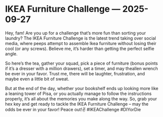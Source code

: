 # IKEA Furniture Challenge — 2025-09-27

Hey, fam! Are you up for a challenge that’s more fun than sorting your laundry? The IKEA Furniture Challenge is the latest trend taking over social media, where peeps attempt to assemble Ikea furniture without losing their cool (or any screws). Believe me, it’s harder than getting the perfect selfie angle.

So here’s the tea, gather your squad, pick a piece of furniture (bonus points if it’s a dresser with a million drawers), set a timer, and may theallen wrench be ever in your favor. Trust me, there will be laughter, frustration, and maybe even a little bit of sweat.

But at the end of the day, whether your bookshelf ends up looking more like a leaning tower of Pisa, or you actually manage to follow the instructions properly, it’s all about the memories you make along the way. So, grab your hex key and get ready to tackle the IKEA Furniture Challenge – may the odds be ever in your favor! Peace out!✌️ #IKEAChallenge #DIYorDie